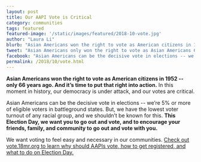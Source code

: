 ```yaml
---
layout: post
title: Our AAPI Vote is Critical
category: communities
tags: featured
featured-image: '/static/images/featured/2018-10-vote.jpg'
author: "Laura Li"
blurb: "Asian Americans won the right to vote as American citizens in 1952 -- only 66 years ago. And it’s time to put that right into action. In this moment in history, our democracy is under attack, and our votes are critical."
tweet: "Asian Americans only won the right to vote as Asian Americans 66 years ago. Yet, only 56% of us are even registered. This Election Day, let's get out and vote. %23OurAAPIVote "
facebook: "Asian Americans can be the decisive vote in elections -- we’re 5% or more of eligible voters in battleground states. But, we have the lowest voter turnout of any racial group. This Election Day, we want you to go out and vote, and to encourage your friends, family, and community to go out and vote with you."
permalink: /2018/10/vote.html
---
```


**Asian Americans won the right to vote as American citizens in 1952 -- only 66 years ago. And it’s time to put that right into action.** In this moment in history, our democracy is under attack, and our votes are critical.

Asian Americans can be the decisive vote in elections -- we’re 5% or more of eligible voters in battleground states. But, we have the lowest voter turnout of any racial group, and we shouldn’t be known for this. **This Election Day, we want you to go out and vote, and to encourage your friends, family, and community to go out and vote with you.**

We want voting to feel easy and necessary in our communities. [Check out vote.18mr.org to learn why should AAPIs vote, how to get registered, and what to do on Election Day.](vote.18mr.org)
